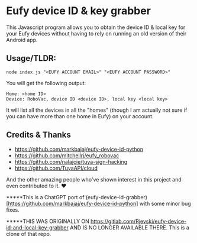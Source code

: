 # Eufy device ID & key grabber

This Javascript program allows you to obtain the device ID & local key for your Eufy devices without having to rely on running an old version of their Android app.

## Usage/TLDR:

```shell
node index.js "<EUFY ACCOUNT EMAIL>" "<EUFY ACCOUNT PASSWORD>"
```

You will get the following output:

```
Home: <home ID>
Device: RoboVac, device ID <device ID>, local key <local key>
```

It will list all the devices in all the "homes" (though I am actually not sure if you can have more than one home in Eufy) on your account.

## Credits & Thanks

* https://github.com/markbajaj/eufy-device-id-python
* https://github.com/mitchellrj/eufy_robovac
* https://github.com/nalajcie/tuya-sign-hacking
* https://github.com/TuyaAPI/cloud

And the other amazing people who've shown interest in this project and even contributed to it. ❤️


*****This is a ChatGPT port of (eufy-device-id-grabber)[https://github.com/markbajaj/eufy-device-id-python] with some minor bug fixes.


*****THIS WAS ORIGINALLY ON https://gitlab.com/Rjevski/eufy-device-id-and-local-key-grabber AND IS NO LONGER AVAILABLE THERE. This is a clone of that repo.
